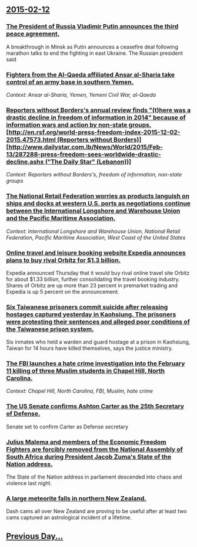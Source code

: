 ## [2015-02-12](/news/2015/02/12/index.md)

### [The President of Russia Vladimir Putin announces the third peace agreement. ](/news/2015/02/12/the-president-of-russia-vladimir-putin-announces-the-third-peace-agreement.md)
A breakthrough in Minsk as Putin announces a ceasefire deal following marathon talks to end the fighting in east Ukraine. The Russian president said

### [Fighters from the Al-Qaeda affiliated Ansar al-Sharia take control of an army base in southern Yemen. ](/news/2015/02/12/fighters-from-the-al-qaeda-affiliated-ansar-al-sharia-take-control-of-an-army-base-in-southern-yemen.md)
_Context: Ansar al-Sharia, Yemen, Yemeni Civil War, al-Qaeda_

### [Reporters without Borders's annual review finds "(t)here was a drastic decline in freedom of information in 2014" because of information wars and action by non-state groups. [http://en.rsf.org/world-press-freedom-index-2015-12-02-2015,47573.html (Reporters without Borders)] [http://www.dailystar.com.lb/News/World/2015/Feb-13/287288-press-freedom-sees-worldwide-drastic-decline.ashx ("The Daily Star" (Lebanon))]](/news/2015/02/12/reporters-without-borders-s-annual-review-finds-t-here-was-a-drastic-decline-in-freedom-of-information-in-2014-because-of-information-war.md)
_Context: Reporters without Borders's, freedom of information, non-state groups_

### [The National Retail Federation worries as products languish on ships and docks at western U.S. ports as negotiations continue between the International Longshore and Warehouse Union and the Pacific Maritime Association. ](/news/2015/02/12/the-national-retail-federation-worries-as-products-languish-on-ships-and-docks-at-western-u-s-ports-as-negotiations-continue-between-the-in.md)
_Context: International Longshore and Warehouse Union, National Retail Federation, Pacific Maritime Association, West Coast of the United States_

### [Online travel and leisure booking website Expedia announces plans to buy rival Orbitz for $1.3 billion. ](/news/2015/02/12/online-travel-and-leisure-booking-website-expedia-announces-plans-to-buy-rival-orbitz-for-1-3-billion.md)
Expedia announced Thursday that it would buy rival online travel site Orbitz for about $1.33 billion, further consolidating the travel booking industry. Shares of Orbitz are up more than 23 percent in premarket trading and Expedia is up 5 percent on the announcement. 

### [Six Taiwanese prisoners commit suicide after releasing hostages captured yesterday in Kaohsiung. The prisoners were protesting their sentences and alleged poor conditions of the Taiwanese prison system. ](/news/2015/02/12/six-taiwanese-prisoners-commit-suicide-after-releasing-hostages-captured-yesterday-in-kaohsiung-the-prisoners-were-protesting-their-sentenc.md)
Six inmates who held a warden and guard hostage at a prison in Kaohsiung, Taiwan for 14 hours have killed themselves, says the justice ministry.

### [The FBI launches a hate crime investigation into the February 11 killing of three Muslim students in Chapel Hill, North Carolina. ](/news/2015/02/12/the-fbi-launches-a-hate-crime-investigation-into-the-february-11-killing-of-three-muslim-students-in-chapel-hill-north-carolina.md)
_Context: Chapel Hill, North Carolina, FBI, Muslim, hate crime_

### [The US Senate confirms Ashton Carter as the 25th Secretary of Defense. ](/news/2015/02/12/the-us-senate-confirms-ashton-carter-as-the-25th-secretary-of-defense.md)
Senate set to confirm Carter as Defense secretary

### [Julius Malema and members of the Economic Freedom Fighters are forcibly removed from the National Assembly of South Africa during President Jacob Zuma's State of the Nation address. ](/news/2015/02/12/julius-malema-and-members-of-the-economic-freedom-fighters-are-forcibly-removed-from-the-national-assembly-of-south-africa-during-president.md)
The State of the Nation address in parliament descended into chaos and violence last night.

### [A large meteorite falls in northern New Zealand. ](/news/2015/02/12/a-large-meteorite-falls-in-northern-new-zealand.md)
Dash cams all over New Zealand are proving to be useful after at least two cams captured an astrological incident of a lifetime.

## [Previous Day...](/news/2015/02/11/index.md)

